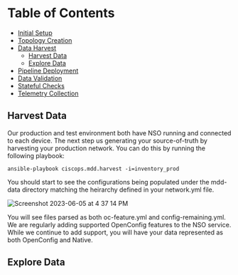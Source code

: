 # Table of Contents

* [Initial Setup](setup.md)
* [Topology Creation](topology.md)
* [Data Harvest](dataharvest.md)
   * [Harvest Data](#harvest-data)
   * [Explore Data](#explore-data)
* [Pipeline Deployment](pipeline.md)
* [Data Validation](validation.md)
* [Stateful Checks](check.md)
* [Telemetry Collection](telemetry.md)

## Harvest Data

Our production and test environment both have NSO running and connected to each device. The next step us generating your source-of-truth by harvesting your production network. You can do this by running the following playbook:
```
ansible-playbook ciscops.mdd.harvest -i=inventory_prod
```
You should start to see the configurations being populated under the mdd-data directory matching the heirarchy defined in your network.yml file.

![Screenshot 2023-06-05 at 4 37 14 PM](https://github.com/lvangink/mdd_base/assets/65776483/e01fbc26-cf02-49c3-8460-39b03f7f28da)

You will see files parsed as both oc-feature.yml and config-remaining.yml. We are regularly adding supported OpenConfig features to the NSO service. While we continue to add support, you will have your data represented as both OpenConfig and Native.

## Explore Data
